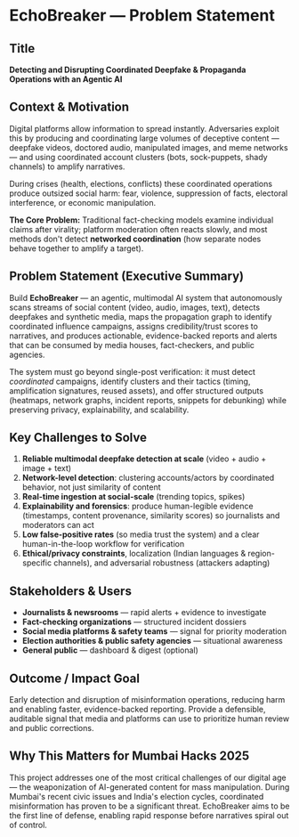 # EchoBreaker — Problem Statement

## Title
**Detecting and Disrupting Coordinated Deepfake & Propaganda Operations with an Agentic AI**

## Context & Motivation

Digital platforms allow information to spread instantly. Adversaries exploit this by producing and coordinating large volumes of deceptive content — deepfake videos, doctored audio, manipulated images, and meme networks — and using coordinated account clusters (bots, sock-puppets, shady channels) to amplify narratives.

During crises (health, elections, conflicts) these coordinated operations produce outsized social harm: fear, violence, suppression of facts, electoral interference, or economic manipulation.

**The Core Problem:** Traditional fact-checking models examine individual claims after virality; platform moderation often reacts slowly, and most methods don't detect **networked coordination** (how separate nodes behave together to amplify a target).

## Problem Statement (Executive Summary)

Build **EchoBreaker** — an agentic, multimodal AI system that autonomously scans streams of social content (video, audio, images, text), detects deepfakes and synthetic media, maps the propagation graph to identify coordinated influence campaigns, assigns credibility/trust scores to narratives, and produces actionable, evidence-backed reports and alerts that can be consumed by media houses, fact-checkers, and public agencies.

The system must go beyond single-post verification: it must detect *coordinated* campaigns, identify clusters and their tactics (timing, amplification signatures, reused assets), and offer structured outputs (heatmaps, network graphs, incident reports, snippets for debunking) while preserving privacy, explainability, and scalability.

## Key Challenges to Solve

1. **Reliable multimodal deepfake detection at scale** (video + audio + image + text)
2. **Network-level detection**: clustering accounts/actors by coordinated behavior, not just similarity of content
3. **Real-time ingestion at social-scale** (trending topics, spikes)
4. **Explainability and forensics**: produce human-legible evidence (timestamps, content provenance, similarity scores) so journalists and moderators can act
5. **Low false-positive rates** (so media trust the system) and a clear human-in-the-loop workflow for verification
6. **Ethical/privacy constraints**, localization (Indian languages & region-specific channels), and adversarial robustness (attackers adapting)

## Stakeholders & Users

- **Journalists & newsrooms** — rapid alerts + evidence to investigate
- **Fact-checking organizations** — structured incident dossiers
- **Social media platforms & safety teams** — signal for priority moderation
- **Election authorities & public safety agencies** — situational awareness
- **General public** — dashboard & digest (optional)

## Outcome / Impact Goal

Early detection and disruption of misinformation operations, reducing harm and enabling faster, evidence-backed reporting. Provide a defensible, auditable signal that media and platforms can use to prioritize human review and public corrections.

## Why This Matters for Mumbai Hacks 2025

This project addresses one of the most critical challenges of our digital age — the weaponization of AI-generated content for mass manipulation. During Mumbai's recent civic issues and India's election cycles, coordinated misinformation has proven to be a significant threat. EchoBreaker aims to be the first line of defense, enabling rapid response before narratives spiral out of control.
